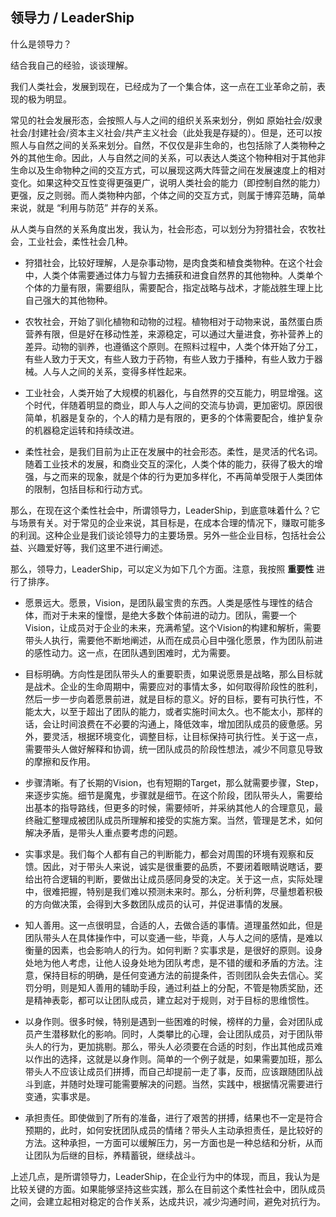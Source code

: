 
## 领导力 / LeaderShip

什么是领导力？

结合我自己的经验，谈谈理解。

我们人类社会，发展到现在，已经成为了一个集合体，这一点在工业革命之前，表现的极为明显。

常见的社会发展形态，会按照人与人之间的组织关系来划分，例如 原始社会/奴隶社会/封建社会/资本主义社会/共产主义社会（此处我是存疑的）。但是，还可以按照人与自然之间的关系来划分。自然，不仅仅是非生命的，也包括除了人类物种之外的其他生命。因此，人与自然之间的关系，可以表达人类这个物种相对于其他非生命以及生命物种之间的交互方式，可以展现这两大阵营之间在发展速度上的相对变化。如果这种交互性变得更强更广，说明人类社会的能力（即控制自然的能力）更强，反之则弱。而人类物种内部，个体之间的交互方式，则属于博弈范畴，简单来说，就是 “利用与防范” 并存的关系。

从人类与自然的关系角度出发，我认为，社会形态，可以划分为狩猎社会，农牧社会，工业社会，柔性社会几种。

* 狩猎社会，比较好理解，人是杂事动物，是肉食类和植食类物种。在这个社会中，人类个体需要通过体力与智力去捕获和进食自然界的其他物种。人类单个个体的力量有限，需要组队，需要配合，指定战略与战术，才能战胜生理上比自己强大的其他物种。

* 农牧社会，开始了驯化植物和动物的过程。植物相对于动物来说，虽然蛋白质营养有限，但是好在移动性差，来源稳定，可以通过大量进食，弥补营养上的差异。动物的驯养，也遵循这个原则。在照料过程中，人类个体开始了分工，有些人致力于天文，有些人致力于药物，有些人致力于播种，有些人致力于器械。人与人之间的关系，变得多样性起来。

* 工业社会，人类开始了大规模的机器化，与自然界的交互能力，明显增强。这个时代，伴随着明显的商业，即人与人之间的交流与协调，更加密切。原因很简单，机器是复杂的，个人的精力是有限的，更多的个体需要配合，维护复杂的机器稳定运转和持续改进。

* 柔性社会，是我们目前为止正在发展中的社会形态。柔性，是灵活的代名词。随着工业技术的发展，和商业交互的深化，人类个体的能力，获得了极大的增强，与之而来的现象，就是个体的行为更加多样化，不再简单受限于人类团体的限制，包括目标和行动方式。

那么，在现在这个柔性社会中，所谓领导力，LeaderShip，到底意味着什么？它与场景有关。对于常见的企业来说，其目标是，在成本合理的情况下，赚取可能多的利润。这种企业是我们谈论领导力的主要场景。另外一些企业目标，包括社会公益、兴趣爱好等，我们这里不进行阐述。

那么，领导力，LeaderShip，可以定义为如下几个方面。注意，我按照 **重要性** 进行了排序。

* 愿景远大。愿景，Vision，是团队最宝贵的东西。人类是感性与理性的结合体，而对于未来的憧憬，是绝大多数个体前进的动力。团队，需要一个Vision，让成员对于企业的未来，充满希望。这个Vision的构建和解析，需要带头人执行，需要他不断地阐述，从而在成员心目中强化愿景，作为团队前进的感性动力。这一点，在团队遇到困难时，尤为需要。

* 目标明确。方向性是团队带头人的重要职责，如果说愿景是战略，那么目标就是战术。企业的生命周期中，需要应对的事情太多，如何取得阶段性的胜利，然后一步一步向着愿景前进，就是目标的意义。好的目标，要有可执行性，不能太大，以至于超出了团队的能力，或者实施时间太久。也不能太小，那样的话，会让时间浪费在不必要的沟通上，降低效率，增加团队成员的疲惫感。另外，要灵活，根据环境变化，调整目标，让目标保持可执行性。关于这一点，需要带头人做好解释和协调，统一团队成员的阶段性想法，减少不同意见导致的摩擦和反作用。

* 步骤清晰。有了长期的Vision，也有短期的Target，那么就需要步骤，Step，来逐步实施。细节是魔鬼，步骤就是细节。在这个阶段，团队带头人，需要给出基本的指导路线，但更多的时候，需要倾听，并采纳其他人的合理意见，最终融汇整理成被团队成员所理解和接受的实施方案。当然，管理是艺术，如何解决矛盾，是带头人重点要考虑的问题。

* 实事求是。我们每个人都有自己的判断能力，都会对周围的环境有观察和反馈。因此，对于带头人来说，诚实是很重要的品质，不要闭着眼睛说瞎话，要给出符合逻辑的判断，要做出让成员感同身受的决定。关于这一点，实际处理中，很难把握，特别是我们难以预测未来时。那么，分析利弊，尽量想着积极的方向做决策，会得到大多数团队成员的认可，并促进事情的发展。

* 知人善用。这一点很明显，合适的人，去做合适的事情。道理虽然如此，但是团队带头人在具体操作中，可以变通一些，毕竟，人与人之间的感情，是难以衡量的因素，也会影响人的行为。如何判断？实事求是，是很好的原则。设身处地为他人考虑，让他人设身处地为团队考虑，是不错的缓和矛盾的方法。注意，保持目标的明确，是任何变通方法的前提条件，否则团队会失去信心。奖罚分明，则是知人善用的辅助手段，通过利益上的分配，不管是物质奖励，还是精神表彰，都可以让团队成员，建立起对于规则，对于目标的思维惯性。

* 以身作则。很多时候，特别是遇到一些困难的时候，榜样的力量，会对团队成员产生潜移默化的影响。同时，人类攀比的心理，会让团队成员，对于团队带头人的行为，更加挑剔。那么，带头人必须要在合适的时刻，作出其他成员难以作出的选择，这就是以身作则。简单的一个例子就是，如果需要加班，那么带头人不应该让成员们拼搏，而自己却提前一走了事，反而，应该跟随团队战斗到底，并随时处理可能需要解决的问题。当然，实践中，根据情况需要进行变通，实事求是。

* 承担责任。即使做到了所有的准备，进行了艰苦的拼搏，结果也不一定是符合预期的，此时，如何安抚团队成员的情绪？带头人主动承担责任，是比较好的方法。这种承担，一方面可以缓解压力，另一方面也是一种总结和分析，从而让团队为后继的目标，养精蓄锐，继续战斗。

上述几点，是所谓领导力，LeaderShip，在企业行为中的体现，而且，我认为是比较关键的方面。如果能够坚持这些实践，那么在目前这个柔性社会中，团队成员之间，会建立起相对稳定的合作关系，达成共识，减少沟通时间，避免对抗行为。




